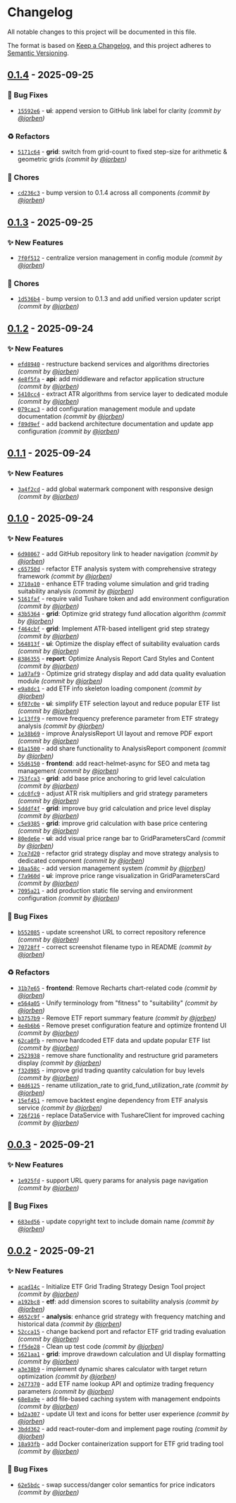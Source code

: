 # Changelog
All notable changes to this project will be documented in this file.

The format is based on [Keep a Changelog](https://keepachangelog.com/en/1.0.0/),
and this project adheres to [Semantic Versioning](https://semver.org/spec/v2.0.0.html).

## [0.1.4] - 2025-09-25
### :bug: Bug Fixes
- [`15592e6`](https://github.com/jorben/etf-grid-design/commit/15592e66d0d5e818d63507c82aa805a1d3e8c971) - **ui**: append version to GitHub link label for clarity *(commit by [@jorben](https://github.com/jorben))*

### :recycle: Refactors
- [`5171c64`](https://github.com/jorben/etf-grid-design/commit/5171c6463f9e6de635ab5bdb1f36c0e70097ac53) - **grid**: switch from grid-count to fixed step-size for arithmetic & geometric grids *(commit by [@jorben](https://github.com/jorben))*

### :wrench: Chores
- [`cd236c3`](https://github.com/jorben/etf-grid-design/commit/cd236c3e9130ada52f1ab306bea83f79429fde1d) - bump version to 0.1.4 across all components *(commit by [@jorben](https://github.com/jorben))*


## [0.1.3] - 2025-09-25
### :sparkles: New Features
- [`7f0f512`](https://github.com/jorben/etf-grid-design/commit/7f0f512b2e002f913cce8cce7035eb96c15981f5) - centralize version management in config module *(commit by [@jorben](https://github.com/jorben))*

### :wrench: Chores
- [`1d536b4`](https://github.com/jorben/etf-grid-design/commit/1d536b43859ec9a68784c43ed8961cb7c0a5ade9) - bump version to 0.1.3 and add unified version updater script *(commit by [@jorben](https://github.com/jorben))*


## [0.1.2] - 2025-09-24
### :sparkles: New Features
- [`efd8940`](https://github.com/jorben/etf-grid-design/commit/efd894053b1ac3843ac49722229cb27263d4bef2) - restructure backend services and algorithms directories *(commit by [@jorben](https://github.com/jorben))*
- [`4e8f5fa`](https://github.com/jorben/etf-grid-design/commit/4e8f5fa10a4c72d68d36966c017209f0d3e71e40) - **api**: add middleware and refactor application structure *(commit by [@jorben](https://github.com/jorben))*
- [`5410cc4`](https://github.com/jorben/etf-grid-design/commit/5410cc471b747230ad0554b5c072f6e937e72be3) - extract ATR algorithms from service layer to dedicated module *(commit by [@jorben](https://github.com/jorben))*
- [`079cac3`](https://github.com/jorben/etf-grid-design/commit/079cac3d2e742caa69402f90c1c33912c6e6a658) - add configuration management module and update documentation *(commit by [@jorben](https://github.com/jorben))*
- [`f89d9ef`](https://github.com/jorben/etf-grid-design/commit/f89d9ef224ad1a4e8caf1e7ee5ffbd237a40327e) - add backend architecture documentation and update app configuration *(commit by [@jorben](https://github.com/jorben))*


## [0.1.1] - 2025-09-24
### :sparkles: New Features
- [`3a4f2cd`](https://github.com/jorben/etf-grid-design/commit/3a4f2cdd7a187c51dc2922cb786d82ca23dd40c1) - add global watermark component with responsive design *(commit by [@jorben](https://github.com/jorben))*


## [0.1.0] - 2025-09-24
### :sparkles: New Features
- [`6d98067`](https://github.com/jorben/etf-grid-design/commit/6d980673836476063c48c73eab401ec38c7f5b65) - add GitHub repository link to header navigation *(commit by [@jorben](https://github.com/jorben))*
- [`c65750d`](https://github.com/jorben/etf-grid-design/commit/c65750db7b77e17fd9f4a192e8a232169b6c14cc) - refactor ETF analysis system with comprehensive strategy framework *(commit by [@jorben](https://github.com/jorben))*
- [`3710a10`](https://github.com/jorben/etf-grid-design/commit/3710a1010cd28e6d2589e0c28aaed60f5ff79b27) - enhance ETF trading volume simulation and grid trading suitability analysis *(commit by [@jorben](https://github.com/jorben))*
- [`5161faf`](https://github.com/jorben/etf-grid-design/commit/5161fafe0567bb3865467e3cb5f82d667a6e1909) - require valid Tushare token and add environment configuration *(commit by [@jorben](https://github.com/jorben))*
- [`43b5364`](https://github.com/jorben/etf-grid-design/commit/43b53640f216955e9928d938f3b6e5e52f3db5b9) - **grid**: Optimize grid strategy fund allocation algorithm *(commit by [@jorben](https://github.com/jorben))*
- [`f464cbf`](https://github.com/jorben/etf-grid-design/commit/f464cbf8fa44a9142e6861b7accbca16342cbaf2) - **grid**: Implement ATR-based intelligent grid step strategy *(commit by [@jorben](https://github.com/jorben))*
- [`564813f`](https://github.com/jorben/etf-grid-design/commit/564813ffd54e8c76d9dbb19918ee2ce691c3f0c5) - **ui**: Optimize the display effect of suitability evaluation cards *(commit by [@jorben](https://github.com/jorben))*
- [`8386355`](https://github.com/jorben/etf-grid-design/commit/83863553d4f290ece776b7f41bf39a361ec14895) - **report**: Optimize Analysis Report Card Styles and Content *(commit by [@jorben](https://github.com/jorben))*
- [`1a97af9`](https://github.com/jorben/etf-grid-design/commit/1a97af9f68a6e138eb494edbc710cea197d2fcc6) - Optimize grid strategy display and add data quality evaluation module *(commit by [@jorben](https://github.com/jorben))*
- [`e9a8dc1`](https://github.com/jorben/etf-grid-design/commit/e9a8dc194fe51a86fb93ae270edb5d2b01b91248) - add ETF info skeleton loading component *(commit by [@jorben](https://github.com/jorben))*
- [`6f07c0e`](https://github.com/jorben/etf-grid-design/commit/6f07c0ee74b68bd4ae220c28e448fcf55eca8dc7) - **ui**: simplify ETF selection layout and reduce popular ETF list *(commit by [@jorben](https://github.com/jorben))*
- [`1c13ff9`](https://github.com/jorben/etf-grid-design/commit/1c13ff96c48c9169b09baafbc40e95cf9c4c39ba) - remove frequency preference parameter from ETF strategy analysis *(commit by [@jorben](https://github.com/jorben))*
- [`1e38b69`](https://github.com/jorben/etf-grid-design/commit/1e38b69c1131255b46437402f5a90826dc543933) - improve AnalysisReport UI layout and remove PDF export *(commit by [@jorben](https://github.com/jorben))*
- [`01a1500`](https://github.com/jorben/etf-grid-design/commit/01a1500812f7a3bee26bfeb7d48b57ca44b77b01) - add share functionality to AnalysisReport component *(commit by [@jorben](https://github.com/jorben))*
- [`55d6150`](https://github.com/jorben/etf-grid-design/commit/55d61503300cfb484a15061bc440be3a8dbc3135) - **frontend**: add react-helmet-async for SEO and meta tag management *(commit by [@jorben](https://github.com/jorben))*
- [`753fca3`](https://github.com/jorben/etf-grid-design/commit/753fca3afb2ab5bfa1917e2fb41d328cf03b8562) - **grid**: add base price anchoring to grid level calculation *(commit by [@jorben](https://github.com/jorben))*
- [`cdc0fc9`](https://github.com/jorben/etf-grid-design/commit/cdc0fc94f656d266eac2d07a23571f975e0c0d0a) - adjust ATR risk multipliers and grid strategy parameters *(commit by [@jorben](https://github.com/jorben))*
- [`5dddf4f`](https://github.com/jorben/etf-grid-design/commit/5dddf4ff20090d65a7e335b125fa9b45beabc921) - **grid**: improve buy grid calculation and price level display *(commit by [@jorben](https://github.com/jorben))*
- [`c5e9385`](https://github.com/jorben/etf-grid-design/commit/c5e9385a8bf26ac265d4192e1a8346c089d8318e) - **grid**: improve grid calculation with base price centering *(commit by [@jorben](https://github.com/jorben))*
- [`80ede6e`](https://github.com/jorben/etf-grid-design/commit/80ede6e1e58a29f62cc7ae5bc4dfb69eacca9882) - **ui**: add visual price range bar to GridParametersCard *(commit by [@jorben](https://github.com/jorben))*
- [`7ce7d20`](https://github.com/jorben/etf-grid-design/commit/7ce7d20ed01e3933141433821b0d28200c273e18) - refactor grid strategy display and move strategy analysis to dedicated component *(commit by [@jorben](https://github.com/jorben))*
- [`10aa58c`](https://github.com/jorben/etf-grid-design/commit/10aa58c65147528808fb570dfff39e36691ed726) - add version management system *(commit by [@jorben](https://github.com/jorben))*
- [`f7a960d`](https://github.com/jorben/etf-grid-design/commit/f7a960dd757dab6677e10c9c4ffd32f492192637) - **ui**: improve price range visualization in GridParametersCard *(commit by [@jorben](https://github.com/jorben))*
- [`7095a21`](https://github.com/jorben/etf-grid-design/commit/7095a21e4d3b06eaf8de5218c54e017a90ed762c) - add production static file serving and environment configuration *(commit by [@jorben](https://github.com/jorben))*

### :bug: Bug Fixes
- [`b552085`](https://github.com/jorben/etf-grid-design/commit/b55208510f17ac1f7603d00417d3318f0aa75338) - update screenshot URL to correct repository reference *(commit by [@jorben](https://github.com/jorben))*
- [`70728ff`](https://github.com/jorben/etf-grid-design/commit/70728ff3953577e3f56acf09256b7eca96f36e33) - correct screenshot filename typo in README *(commit by [@jorben](https://github.com/jorben))*

### :recycle: Refactors
- [`31b7e65`](https://github.com/jorben/etf-grid-design/commit/31b7e65d940bad415c4e37911c48e1e4c823e5dd) - **frontend**: Remove Recharts chart-related code *(commit by [@jorben](https://github.com/jorben))*
- [`e564a05`](https://github.com/jorben/etf-grid-design/commit/e564a05ba5de26012840443d36e6474efcd4ab65) - Unify terminology from "fitness" to "suitability" *(commit by [@jorben](https://github.com/jorben))*
- [`b3757b9`](https://github.com/jorben/etf-grid-design/commit/b3757b9dc4925a54a0123dd8df40976dce01d69f) - Remove ETF report summary feature *(commit by [@jorben](https://github.com/jorben))*
- [`4e4b6b6`](https://github.com/jorben/etf-grid-design/commit/4e4b6b6dacb842112ac6601a0d3ef6843cbf2ecc) - Remove preset configuration feature and optimize frontend UI *(commit by [@jorben](https://github.com/jorben))*
- [`62ca0fb`](https://github.com/jorben/etf-grid-design/commit/62ca0fbb7fda2403af8d64e8267bf800aa41a7c7) - remove hardcoded ETF data and update popular ETF list *(commit by [@jorben](https://github.com/jorben))*
- [`2523938`](https://github.com/jorben/etf-grid-design/commit/2523938c75ca8b8e839f060874da640af31b4d2e) - remove share functionality and restructure grid parameters display *(commit by [@jorben](https://github.com/jorben))*
- [`f32d985`](https://github.com/jorben/etf-grid-design/commit/f32d985324c9342a955b615d0121794fffd1e466) - improve grid trading quantity calculation for buy levels *(commit by [@jorben](https://github.com/jorben))*
- [`04d6125`](https://github.com/jorben/etf-grid-design/commit/04d6125b0f6b93674c8d52ed731efd2051cddb5a) - rename utilization_rate to grid_fund_utilization_rate *(commit by [@jorben](https://github.com/jorben))*
- [`15ef451`](https://github.com/jorben/etf-grid-design/commit/15ef45198778935cf88719151a0af5928785f74e) - remove backtest engine dependency from ETF analysis service *(commit by [@jorben](https://github.com/jorben))*
- [`726f216`](https://github.com/jorben/etf-grid-design/commit/726f2168f8edfca45821cc2745f24c80dedaf84a) - replace DataService with TushareClient for improved caching *(commit by [@jorben](https://github.com/jorben))*


## [0.0.3] - 2025-09-21
### :sparkles: New Features
- [`1e925fd`](https://github.com/jorben/etf-grid-design/commit/1e925fdf442bc832ff7e3bb2ce2a396f8efaf73d) - support URL query params for analysis page navigation *(commit by [@jorben](https://github.com/jorben))*

### :bug: Bug Fixes
- [`683ed56`](https://github.com/jorben/etf-grid-design/commit/683ed56c680b500a4c8ba46449857573ceee24c3) - update copyright text to include domain name *(commit by [@jorben](https://github.com/jorben))*


## [0.0.2] - 2025-09-21
### :sparkles: New Features
- [`acad14c`](https://github.com/jorben/etf-grid-design/commit/acad14ccf755802dd4d2c2c148d0e2ee6a3ac918) - Initialize ETF Grid Trading Strategy Design Tool project *(commit by [@jorben](https://github.com/jorben))*
- [`a192bc8`](https://github.com/jorben/etf-grid-design/commit/a192bc8691708096d81d2b92295bf487e0146058) - **etf**: add dimension scores to suitability analysis *(commit by [@jorben](https://github.com/jorben))*
- [`4652c9f`](https://github.com/jorben/etf-grid-design/commit/4652c9fd1f59908ac3a6473cb708795e30f61c0c) - **analysis**: enhance grid strategy with frequency matching and historical data *(commit by [@jorben](https://github.com/jorben))*
- [`52cca15`](https://github.com/jorben/etf-grid-design/commit/52cca15b476ab0c73bcb0b0a6edf369cf74fd4d7) - change backend port and refactor ETF grid trading evaluation *(commit by [@jorben](https://github.com/jorben))*
- [`ff5de28`](https://github.com/jorben/etf-grid-design/commit/ff5de28bda06d35ea7fd90519e4943b968193430) - Clean up test code *(commit by [@jorben](https://github.com/jorben))*
- [`5621aa1`](https://github.com/jorben/etf-grid-design/commit/5621aa1600d02cf95bd2d4b562fc363c9f9db73b) - **grid**: improve drawdown calculation and UI display formatting *(commit by [@jorben](https://github.com/jorben))*
- [`a3e38b9`](https://github.com/jorben/etf-grid-design/commit/a3e38b95b70df55da20b4cbf4bb8eba1d7584a3d) - implement dynamic shares calculator with target return optimization *(commit by [@jorben](https://github.com/jorben))*
- [`2477370`](https://github.com/jorben/etf-grid-design/commit/2477370c643bef9195bf26da21b80c6aaa290b3c) - add ETF name lookup API and optimize trading frequency parameters *(commit by [@jorben](https://github.com/jorben))*
- [`68e8a9e`](https://github.com/jorben/etf-grid-design/commit/68e8a9e201339bb995a929ac536016c03f91dbb3) - add file-based caching system with management endpoints *(commit by [@jorben](https://github.com/jorben))*
- [`bd2a307`](https://github.com/jorben/etf-grid-design/commit/bd2a307e3085061675cef5734ac9b3fab8835c14) - update UI text and icons for better user experience *(commit by [@jorben](https://github.com/jorben))*
- [`3bdd362`](https://github.com/jorben/etf-grid-design/commit/3bdd3628039cd0288607a8fa4e25a1084a775166) - add react-router-dom and implement page routing *(commit by [@jorben](https://github.com/jorben))*
- [`18a93fb`](https://github.com/jorben/etf-grid-design/commit/18a93fb69ca7f306524b4fff98e86357cd08ad68) - add Docker containerization support for ETF grid trading tool *(commit by [@jorben](https://github.com/jorben))*

### :bug: Bug Fixes
- [`62e5bdc`](https://github.com/jorben/etf-grid-design/commit/62e5bdc44d1ccb0c3b3db79c24c9594af4d349cd) - swap success/danger color semantics for price indicators *(commit by [@jorben](https://github.com/jorben))*

[0.0.2]: https://github.com/jorben/etf-grid-design/compare/0.0.1...0.0.2
[0.0.3]: https://github.com/jorben/etf-grid-design/compare/0.0.2...0.0.3
[0.1.0]: https://github.com/jorben/etf-grid-design/compare/0.0.3...0.1.0
[0.1.1]: https://github.com/jorben/etf-grid-design/compare/0.1.0...0.1.1
[0.1.2]: https://github.com/jorben/etf-grid-design/compare/0.1.1...0.1.2
[0.1.3]: https://github.com/jorben/etf-grid-design/compare/0.1.2...0.1.3
[0.1.4]: https://github.com/jorben/etf-grid-design/compare/0.1.3...0.1.4

